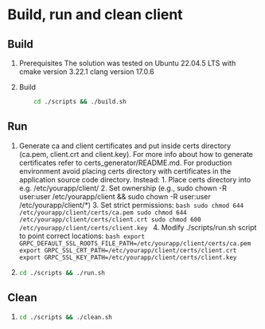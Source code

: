 # Build, run and clean client

## Build

1.
    Prerequisites
    The solution was tested on
        Ubuntu 22.04.5 LTS
    with
        cmake version 3.22.1
        clang version 17.0.6

2.
    Build
    ```bash
        cd ./scripts && ./build.sh
    ```

## Run

1.
    Generate ca and client certificates and put inside certs directory (ca.pem, client.crt and client.key).
    For more info about how to generate certificates refer to certs_generator/README.md.
    For production environment avoid placing certs directory with certificates in the application source code directory.
    Instead:
        1. Place certs directory into e.g. /etc/yourapp/client/
        2. Set ownership (e.g., sudo chown -R user:user /etc/yourapp/client && sudo chown -R user:user /etc/yourapp/client/*)
        3. Set strict permissions:
            ```bash
            sudo chmod 644 /etc/yourapp/client/certs/ca.pem
            sudo chmod 644 /etc/yourapp/client/certs/client.crt
            sudo chmod 600 /etc/yourapp/client/certs/client.key
            ```
        4. Modify ./scripts/run.sh script to point correct locations:
            ```bash
            export GRPC_DEFAULT_SSL_ROOTS_FILE_PATH=/etc/yourapp/client/certs/ca.pem
            export GRPC_SSL_CRT_PATH=/etc/yourapp/client/certs/client.crt
            export GRPC_SSL_KEY_PATH=/etc/yourapp/client/certs/client.key
            ```

2.
    ```bash
    cd ./scripts && ./run.sh
    ```

## Clean

1.
    ```bash
    cd ./scripts && ./clean.sh
    ```

